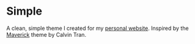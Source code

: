 # Simple

A clean, simple theme I created for my [personal website](https://ahmrr.github.io/). Inspired by the [Maverick](https://github.com/canhtran/maverick) theme by Calvin Tran.
